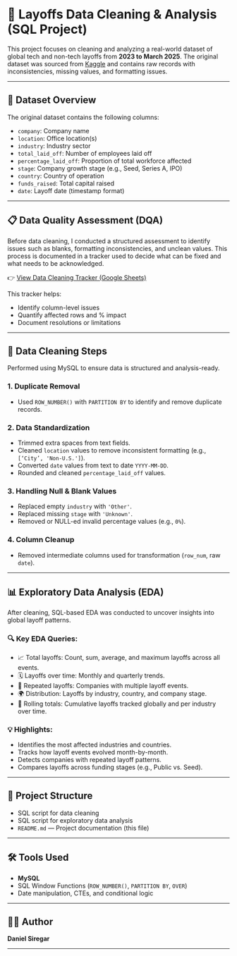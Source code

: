 # 🧼 Layoffs Data Cleaning & Analysis (SQL Project)

This project focuses on cleaning and analyzing a real-world dataset of global tech and non-tech layoffs from **2023 to March 2025**. The original dataset was sourced from [Kaggle](https://www.kaggle.com/datasets/happyude/world-layoffs?select=layoffs.csv) and contains raw records with inconsistencies, missing values, and formatting issues.

---

## 🧾 Dataset Overview

The original dataset contains the following columns:

- `company`: Company name
- `location`: Office location(s)
- `industry`: Industry sector
- `total_laid_off`: Number of employees laid off
- `percentage_laid_off`: Proportion of total workforce affected
- `stage`: Company growth stage (e.g., Seed, Series A, IPO)
- `country`: Country of operation
- `funds_raised`: Total capital raised
- `date`: Layoff date (timestamp format)

---
## 📋 Data Quality Assessment (DQA)

Before data cleaning, I conducted a structured assessment to identify issues such as blanks, formatting inconsistencies, and unclean values. This process is documented in a tracker used to decide what can be fixed and what needs to be acknowledged.

👉 [View Data Cleaning Tracker (Google Sheets)](https://your-link-here)

This tracker helps:
- Identify column-level issues
- Quantify affected rows and % impact
- Document resolutions or limitations
---

## 🧹 Data Cleaning Steps

Performed using MySQL to ensure data is structured and analysis-ready.

### 1. Duplicate Removal
- Used `ROW_NUMBER()` with `PARTITION BY` to identify and remove duplicate records.

### 2. Data Standardization
- Trimmed extra spaces from text fields.
- Cleaned `location` values to remove inconsistent formatting (e.g., `[‘City’, 'Non-U.S.']`).
- Converted `date` values from text to date `YYYY-MM-DD`.
- Rounded and cleaned `percentage_laid_off` values.

### 3. Handling Null & Blank Values
- Replaced empty `industry` with `'Other'`.
- Replaced missing `stage` with `'Unknown'`.
- Removed or NULL-ed invalid percentage values (e.g., `0%`).

### 4. Column Cleanup
- Removed intermediate columns used for transformation (`row_num`, raw `date`).

---

## 📊 Exploratory Data Analysis (EDA)

After cleaning, SQL-based EDA was conducted to uncover insights into global layoff patterns.

### 🔍 Key EDA Queries:
- 📈 Total layoffs: Count, sum, average, and maximum layoffs across all events.
- 🗓️ Layoffs over time: Monthly and quarterly trends.
- 🏢 Repeated layoffs: Companies with multiple layoff events.
- 🌍 Distribution: Layoffs by industry, country, and company stage.
- 🔁 Rolling totals: Cumulative layoffs tracked globally and per industry over time.

### 💡 Highlights:
- Identifies the most affected industries and countries.
- Tracks how layoff events evolved month-by-month.
- Detects companies with repeated layoff patterns.
- Compares layoffs across funding stages (e.g., Public vs. Seed).


---

## 📂 Project Structure

- SQL script for data cleaning
- SQL script for exploratory data analysis
- `README.md` — Project documentation (this file)

---

## 🛠️ Tools Used

- **MySQL**
- SQL Window Functions (`ROW_NUMBER()`, `PARTITION BY`, `OVER`)
- Date manipulation, CTEs, and conditional logic

---

## 👨‍💻 Author

**Daniel Siregar**  


---
